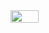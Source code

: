 <div style="display: flex; flex-direction: 'row';">
<img src="./screenshots/login.gif" width=30%>
</div>
